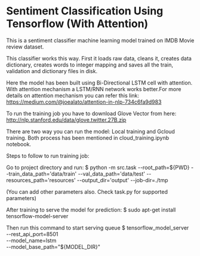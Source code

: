 # Sentiment Classification Using Tensorflow (With Attention)

This is a sentiment classifier machine learning model trained on IMDB Movie review dataset.

This classifier works this way. First it loads raw data, cleans it, creates data dictionary, creates words to integer mapping and saves all the train, validation and dictionary files in disk.

Here the model has been built using Bi-Directional LSTM cell with attention. With attention mechanism a LSTM/RNN network works better.For more details on attention mechanism you can refer this link: https://medium.com/@joealato/attention-in-nlp-734c6fa9d983

To run the training job you have to download Glove Vector from here: http://nlp.stanford.edu/data/glove.twitter.27B.zip

There are two way you can run the model: Local training and Gcloud training.
Both process has been mentioned in cloud_training.ipynb notebook.

Steps to follow to run training job:

Go to project directory and run:
$ python -m src.task  --root_path=${PWD}  --train_data_path='data/train'  --val_data_path='data/test'  --resources_path='resources'  --output_dir='output'  --job-dir=./tmp 

(You can add other parameters also. Check task.py for supported parameters)

After training to serve the model for prediction:
$ sudo apt-get install tensorflow-model-server 

Then run this command to start serving queue
$ tensorflow_model_server \
    --rest_api_port=8501 \
    --model_name=lstm \
    --model_base_path="${MODEL_DIR}" 
